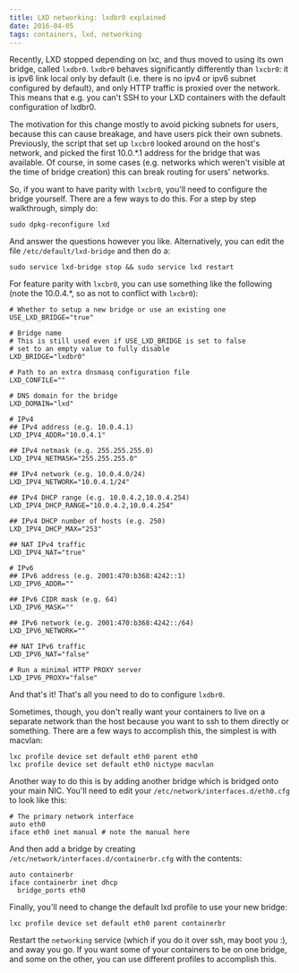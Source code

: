```yaml
---
title: LXD networking: lxdbr0 explained
date: 2016-04-05
tags: containers, lxd, networking
---
```


Recently, LXD stopped depending on lxc, and thus moved to using its own bridge,
called `lxdbr0`. `lxdbr0` behaves significantly differently than `lxcbr0`: it
is ipv6 link local only by default (i.e. there is no ipv4 or ipv6 subnet
configured by default), and only HTTP traffic is proxied over the network. This
means that e.g. you can't SSH to your LXD containers with the default
configuration of lxdbr0.

The motivation for this change mostly to avoid picking subnets for users,
because this can cause breakage, and have users pick their own subnets.
Previously, the script that set up `lxcbr0` looked around on the host's
network, and picked the first 10.0.\*.1 address for the bridge that was
available. Of course, in some cases (e.g. networks which weren't visible at the
time of bridge creation) this can break routing for users' networks.

So, if you want to have parity with `lxcbr0`, you'll need to configure the
bridge yourself. There are a few ways to do this. For a step by step
walkthrough, simply do:

    sudo dpkg-reconfigure lxd

And answer the questions however you like. Alternatively, you can edit the file
`/etc/default/lxd-bridge` and then do a:

    sudo service lxd-bridge stop && sudo service lxd restart

For feature parity with `lxcbr0`, you can use something like the following
(note the 10.0.4.\*, so as not to conflict with `lxcbr0`):

    # Whether to setup a new bridge or use an existing one
    USE_LXD_BRIDGE="true"

    # Bridge name
    # This is still used even if USE_LXD_BRIDGE is set to false
    # set to an empty value to fully disable
    LXD_BRIDGE="lxdbr0"

    # Path to an extra dnsmasq configuration file
    LXD_CONFILE=""

    # DNS domain for the bridge
    LXD_DOMAIN="lxd"

    # IPv4
    ## IPv4 address (e.g. 10.0.4.1)
    LXD_IPV4_ADDR="10.0.4.1"

    ## IPv4 netmask (e.g. 255.255.255.0)
    LXD_IPV4_NETMASK="255.255.255.0"

    ## IPv4 network (e.g. 10.0.4.0/24)
    LXD_IPV4_NETWORK="10.0.4.1/24"

    ## IPv4 DHCP range (e.g. 10.0.4.2,10.0.4.254)
    LXD_IPV4_DHCP_RANGE="10.0.4.2,10.0.4.254"

    ## IPv4 DHCP number of hosts (e.g. 250)
    LXD_IPV4_DHCP_MAX="253"

    ## NAT IPv4 traffic
    LXD_IPV4_NAT="true"

    # IPv6
    ## IPv6 address (e.g. 2001:470:b368:4242::1)
    LXD_IPV6_ADDR=""

    ## IPv6 CIDR mask (e.g. 64)
    LXD_IPV6_MASK=""

    ## IPv6 network (e.g. 2001:470:b368:4242::/64)
    LXD_IPV6_NETWORK=""

    ## NAT IPv6 traffic
    LXD_IPV6_NAT="false"

    # Run a minimal HTTP PROXY server
    LXD_IPV6_PROXY="false"

And that's it! That's all you need to do to configure `lxdbr0`.

Sometimes, though, you don't really want your containers to live on a separate
network than the host because you want to ssh to them directly or something.
There are a few ways to accomplish this, the simplest is with macvlan:

    lxc profile device set default eth0 parent eth0
    lxc profile device set default eth0 nictype macvlan

Another way to do this is by adding another bridge which is bridged onto your
main NIC. You'll need to edit your `/etc/network/interfaces.d/eth0.cfg` to look
like this:

    # The primary network interface
    auto eth0
    iface eth0 inet manual # note the manual here

And then add a bridge by creating `/etc/network/interfaces.d/containerbr.cfg`
with the contents:

    auto containerbr
    iface containerbr inet dhcp
      bridge_ports eth0

Finally, you'll need to change the default lxd profile to use your new bridge:

    lxc profile device set default eth0 parent containerbr

Restart the `networking` service (which if you do it over ssh, may boot you :),
and away you go. If you want some of your containers to be on one bridge, and
some on the other, you can use different profiles to accomplish this.

